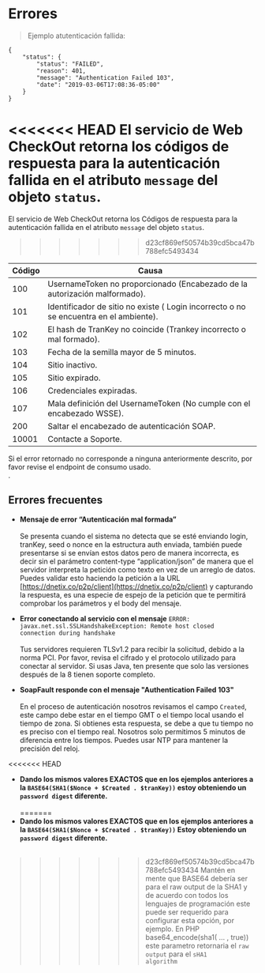 # Errores

>Ejemplo atutenticación fallida:

```shell
{
    "status": {
        "status": "FAILED",
        "reason": 401,
        "message": "Authentication Failed 103",
        "date": "2019-03-06T17:08:36-05:00"
    }
}
```

<<<<<<< HEAD
El servicio de Web CheckOut retorna los códigos de respuesta para la autenticación fallida en el atributo <code>message</code> del objeto <code>status</code>.
=======
El servicio de Web CheckOut retorna los Códigos de respuesta para la autenticación fallida en el atributo <code>message</code> del objeto <code>status</code>.
>>>>>>> d23cf869ef50574b39cd5bca47b788efc5493434

Código | Causa
---------- | -------
100 | UsernameToken no proporcionado (Encabezado de la autorización malformado).
101 | Identificador de sitio no existe ( Login incorrecto o no se encuentra en el ambiente).
102 | El hash de TranKey no coincide (Trankey incorrecto o mal formado).
103 | Fecha de la semilla mayor de 5 minutos.
104 | Sitio inactivo.
105 | Sitio expirado.
106 | Credenciales expiradas.
107 | Mala definición del UsernameToken (No cumple con el encabezado WSSE).
200 | Saltar el encabezado de autenticación SOAP.
10001 | Contacte a Soporte.

<aside class="warning">
Si el error retornado no corresponde a ninguna anteriormente descrito, por favor revise el endpoint de consumo usado.
</aside>.

## Errores frecuentes

* **Mensaje de error “Autenticación mal formada”** <br><br>
Se presenta cuando el sistema no detecta que se esté enviando login, tranKey, seed o nonce en la estructura auth enviada, también puede presentarse si se envían estos datos pero de manera incorrecta, es decir sin el parámetro content-type “application/json” de manera que el servidor interpreta la petición como texto en vez de un arreglo de datos.
Puedes validar esto haciendo la petición a la URL [https://dnetix.co/p2p/client](https://dnetix.co/p2p/client) y capturando la respuesta, es una especie de espejo de la petición que te permitirá comprobar los parámetros y el body del mensaje.

* **Error conectando al servicio con el mensaje** <code>ERROR: javax.net.ssl.SSLHandshakeException: Remote host closed connection during handshake</code> <br><br>
Tus servidores requieren TLSv1.2 para recibir la solicitud, debido a la norma PCI. Por favor, revisa el cifrado y el protocolo utilizado para conectar al servidor. Si usas Java, ten presente que solo las versiones después de la 8 tienen soporte completo.

* **SoapFault responde con el mensaje "Authentication Failed 103"** <br><br> 
En el proceso de autenticación nosotros revisamos el campo <code>Created</code>, este campo debe estar en el tiempo GMT o el tiempo local usando el tiempo de zona. Si obtienes esta respuesta, se debe a que tu tiempo no es preciso con el tiempo real. Nosotros solo permitimos 5 minutos de diferencia entre los tiempos.
Puedes usar NTP para mantener la precisión del reloj. 

<<<<<<< HEAD
* **Dando los mismos valores EXACTOS que en los ejemplos anteriores a la <code>BASE64(SHA1($Nonce + $Created . $tranKey))</code> estoy obteniendo un <code>password digest</code> diferente.** <br><br> 
=======
* **Dando los mismos valores EXACTOS que en los ejemplos anteriores a la <code>BASE64(SHA1($Nonce + $Created . $tranKey))</code> Estoy obteniendo un <code>password digest</code> diferente.** <br><br> 
>>>>>>> d23cf869ef50574b39cd5bca47b788efc5493434
Mantén en mente que BASE64 debería ser para el raw output  de la SHA1 y de acuerdo con todos los lenguajes de programación este puede ser requerido para configurar esta opción, por ejemplo.
En PHP base64_encode(sha1( … , true)) este parametro retornaria el <code>raw output</code> para el <code>sHA1 algorithm</code>